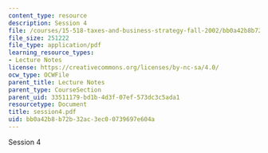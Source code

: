 ```yaml
---
content_type: resource
description: Session 4
file: /courses/15-518-taxes-and-business-strategy-fall-2002/bb0a42b8b72b32ac3ec00739697e604a_session4.pdf
file_size: 251222
file_type: application/pdf
learning_resource_types:
- Lecture Notes
license: https://creativecommons.org/licenses/by-nc-sa/4.0/
ocw_type: OCWFile
parent_title: Lecture Notes
parent_type: CourseSection
parent_uid: 33511179-bd1b-4d3f-07ef-573dc3c5ada1
resourcetype: Document
title: session4.pdf
uid: bb0a42b8-b72b-32ac-3ec0-0739697e604a
---
```

Session 4
